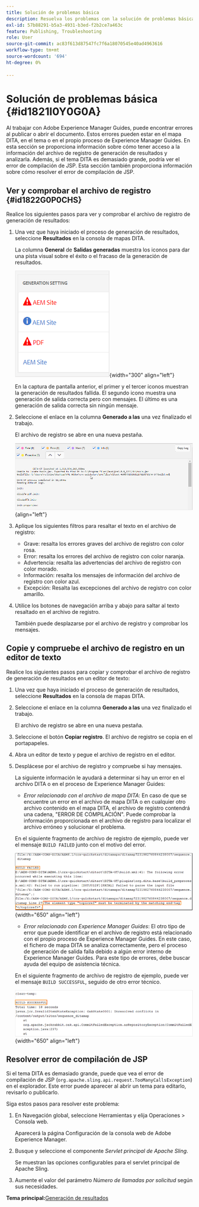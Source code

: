 ```yaml
---
title: Solución de problemas básica
description: Resuelva los problemas con la solución de problemas básica en AEM Guides. Aprenda a ver, copiar y comprobar el archivo de registro en un editor de texto y a resolver los errores de compilación de JSP.
exl-id: 57b88291-b5a3-4931-b3ed-f2b2ce7a463c
feature: Publishing, Troubleshooting
role: User
source-git-commit: ac83f613d87547fc7f6a18070545e40ad4963616
workflow-type: tm+mt
source-wordcount: '694'
ht-degree: 0%

---
```


# Solución de problemas básica {#id1821I0Y0G0A}

Al trabajar con Adobe Experience Manager Guides, puede encontrar errores al publicar o abrir el documento. Estos errores pueden estar en el mapa DITA, en el tema o en el propio proceso de Experience Manager Guides. En esta sección se proporciona información sobre cómo tener acceso a la información del archivo de registro de generación de resultados y analizarla. Además, si el tema DITA es demasiado grande, podría ver el error de compilación de JSP. Esta sección también proporciona información sobre cómo resolver el error de compilación de JSP.

## Ver y comprobar el archivo de registro {#id1822G0P0CHS}

Realice los siguientes pasos para ver y comprobar el archivo de registro de generación de resultados:

1. Una vez que haya iniciado el proceso de generación de resultados, seleccione **Resultados** en la consola de mapas DITA.

   La columna **General** de **Salidas generadas** muestra los iconos para dar una pista visual sobre el éxito o el fracaso de la generación de resultados.

   ![](images/output-general-settings.png){width="300" align="left"}

   En la captura de pantalla anterior, el primer y el tercer iconos muestran la generación de resultados fallida. El segundo icono muestra una generación de salida correcta pero con mensajes. El último es una generación de salida correcta sin ningún mensaje.

1. Seleccione el enlace en la columna **Generado a las** una vez finalizado el trabajo.

   El archivo de registro se abre en una nueva pestaña.

   ![](images/log-file.png){align="left"}

1. Aplique los siguientes filtros para resaltar el texto en el archivo de registro:
   - Grave: resalta los errores graves del archivo de registro con color rosa.
   - Error: resalta los errores del archivo de registro con color naranja.
   - Advertencia: resalta las advertencias del archivo de registro con color morado.
   - Información: resalta los mensajes de información del archivo de registro con color azul.
   - Excepción: Resalta las excepciones del archivo de registro con color amarillo.
1. Utilice los botones de navegación arriba y abajo para saltar al texto resaltado en el archivo de registro.

   También puede desplazarse por el archivo de registro y comprobar los mensajes.


## Copie y compruebe el archivo de registro en un editor de texto

Realice los siguientes pasos para copiar y comprobar el archivo de registro de generación de resultados en un editor de texto:

1. Una vez que haya iniciado el proceso de generación de resultados, seleccione **Resultados** en la consola de mapas DITA.

1. Seleccione el enlace en la columna **Generado a las** una vez finalizado el trabajo.

   El archivo de registro se abre en una nueva pestaña.

1. Seleccione el botón **Copiar registro**. El archivo de registro se copia en el portapapeles.
1. Abra un editor de texto y pegue el archivo de registro en el editor.

1. Desplácese por el archivo de registro y compruebe si hay mensajes.

   La siguiente información le ayudará a determinar si hay un error en el archivo DITA o en el proceso de Experience Manager Guides:

   - *Error relacionado con el archivo de mapa DITA*: En caso de que se encuentre un error en el archivo de mapa DITA o en cualquier otro archivo contenido en el mapa DITA, el archivo de registro contendrá una cadena, &quot;ERROR DE COMPILACIÓN&quot;. Puede comprobar la información proporcionada en el archivo de registro para localizar el archivo erróneo y solucionar el problema.

   En el siguiente fragmento de archivo de registro de ejemplo, puede ver el mensaje `BUILD FAILED` junto con el motivo del error.

   ![](images/dita-error-in-log-file.png){width="650" align="left"}

   - *Error relacionado con Experience Manager Guides*: El otro tipo de error que puede identificar en el archivo de registro está relacionado con el propio proceso de Experience Manager Guides. En este caso, el fichero de mapa DITA se analiza correctamente, pero el proceso de generación de salida falla debido a algún error interno de Experience Manager Guides. Para este tipo de errores, debe buscar ayuda del equipo de asistencia técnica.

   En el siguiente fragmento de archivo de registro de ejemplo, puede ver el mensaje `BUILD SUCCESSFUL`, seguido de otro error técnico.

   ![](images/process-error-in-log-file.png){width="650" align="left"}


## Resolver error de compilación de JSP

Si el tema DITA es demasiado grande, puede que vea el error de compilación de JSP \(`org.apache.sling.api.request.TooManyCallsException`\) en el explorador. Este error puede aparecer al abrir un tema para editarlo, revisarlo o publicarlo.

Siga estos pasos para resolver este problema:

1. En Navegación global, seleccione Herramientas y elija Operaciones \> Consola web.

   Aparecerá la página Configuración de la consola web de Adobe Experience Manager.

1. Busque y seleccione el componente *Servlet principal de Apache Sling*.

   Se muestran las opciones configurables para el servlet principal de Apache Sling.

1. Aumente el valor del parámetro *Número de llamadas por solicitud* según sus necesidades.


**Tema principal:**&#x200B;[ Generación de resultados](generate-output.md)
